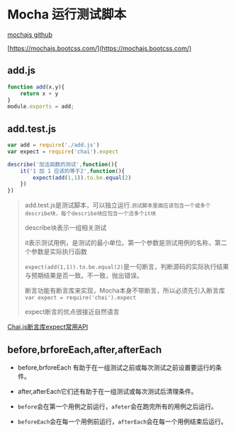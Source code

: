 # Mocha 运行测试脚本
[mochajs github](https://github.com/mochajs/mocha)

[https://mochajs.bootcss.com/](https://mochajs.bootcss.com/)

## add.js

```javascript
function add(x,y){
    return x + y
}
module.exports = add;
```

## add.test.js

```javascript
var add = require('./add.js')
var expect = require('chai').expect

describe('加法函数的测试',function(){
    it('1 加 1 应该的等于2',function(){
        expect(add(1,1)).to.be.equal(2)
    })
})
```

> add.test.js是测试脚本，可以独立运行.`测试脚本里面应该包含一个或多个describe块，每个describe块应包含一个活多个it块`
>
> describe块表示一组相关测试
> 
> it表示测试用例，是测试的最小单位。第一个参数是测试用例的名称，第二个参数是实际执行函数
> 
> `expect(add(1,1)).to.be.equal(2)`是一句断言，判断源码的实际执行结果与预期结果是否一致。不一致，抛出错误。
>
> 断言功能有断言库来实现，Mocha本身不带断言，所以必须先引入断言库`var expect = require('chai').expect`
>
> expect断言的优点很接近自然语言

[Chai.js断言库expect常用API](https://blog.csdn.net/qq_30068487/article/details/82900633)


## before,brforeEach,after,afterEach

- before,brforeEach 有助于在一组测试之前或每次测试之前设置要运行的条件。
- after,afterEach它们还有助于在一组测试或每次测试后清理条件。

- `before`会在第一个用例之前运行，`afeter`会在跑完所有的用例之后运行。
- `beforeEach`会在每一个用例前运行，`afterEach`会在每一个用例结束后运行。

